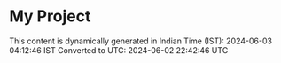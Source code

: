# My Project

This content is dynamically generated in Indian Time (IST): 2024-06-03 04:12:46 IST
Converted to UTC: 2024-06-02 22:42:46 UTC
